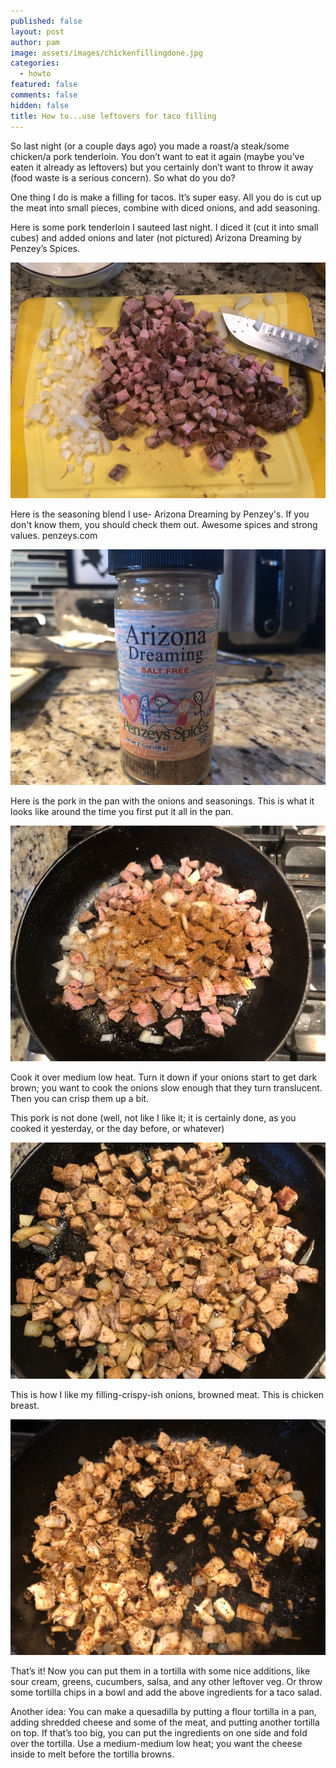 ```yaml
---
published: false
layout: post
author: pam
image: assets/images/chickenfillingdone.jpg
categories:
  - howto
featured: false
comments: false
hidden: false
title: How to...use leftovers for taco filling
---
```


So last night (or a couple days ago) you made a roast/a steak/some chicken/a pork tenderloin.  You don’t want to eat it again (maybe you’ve eaten it already as leftovers) but you certainly don’t want to throw it away (food waste is a serious concern). So what do you do?

One thing I do is make a filling for tacos. It’s super easy. All you do is cut up the meat into small pieces, combine with diced onions, and add seasoning.

Here is some pork tenderloin I sauteed last night.  I diced it (cut it into small cubes) and added onions and later (not pictured) Arizona Dreaming by Penzey’s Spices.

![choppedfilling](/assets/images/choppedfilling_Fotor.jpg)


Here is the seasoning blend I use- Arizona Dreaming by Penzey's. If you don't know them, you should check them out.  Awesome spices and strong values. penzeys.com

![arizona](/assets/images/arizonadreaming_Fotor.jpg)


Here is the pork in the pan with the onions and seasonings. This is what it looks like around the time you first put it all in the pan.

![porkfilling](/assets/images/tacofillingpork_Fotor.jpg)


Cook it over medium low heat. Turn it down if your onions start to get dark brown; you want to cook the onions slow enough that they turn translucent. Then you can crisp them up a bit. 

This pork is not done (well, not like I like it; it is certainly done, as you cooked it yesterday, or the day before, or whatever)

![notdone](/assets/images/porkfillingnotdone_Fotor.jpg)


This is how I like my filling-crispy-ish onions, browned meat. This is chicken breast.

![done](/assets/images/chickenfillingdone_Fotor.jpg)


That’s it! Now you can put them in a tortilla with some nice additions, like sour cream, greens, cucumbers, salsa, and any other leftover veg. Or throw some tortilla chips in a bowl and add the above ingredients for a taco salad. 

Another idea: You can make a quesadilla by putting a flour tortilla in a pan, adding shredded cheese and some of the meat, and putting another tortilla on top.  If that’s too big, you can put the ingredients on one side and fold over the tortilla.  Use a medium-medium low heat; you want the cheese inside to melt before the tortilla browns.

